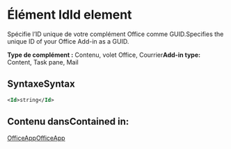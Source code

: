 # <a name="id-element"></a><span data-ttu-id="b0065-101">Élément Id</span><span class="sxs-lookup"><span data-stu-id="b0065-101">Id element</span></span>

<span data-ttu-id="b0065-102">Spécifie l’ID unique de votre complément Office comme GUID.</span><span class="sxs-lookup"><span data-stu-id="b0065-102">Specifies the unique ID of your Office Add-in as a GUID.</span></span>

<span data-ttu-id="b0065-103">**Type de complément :** Contenu, volet Office, Courrier</span><span class="sxs-lookup"><span data-stu-id="b0065-103">**Add-in type:** Content, Task pane, Mail</span></span>

## <a name="syntax"></a><span data-ttu-id="b0065-104">Syntaxe</span><span class="sxs-lookup"><span data-stu-id="b0065-104">Syntax</span></span>

```XML
<Id>string</Id>
```

## <a name="contained-in"></a><span data-ttu-id="b0065-105">Contenu dans</span><span class="sxs-lookup"><span data-stu-id="b0065-105">Contained in:</span></span>

[<span data-ttu-id="b0065-106">OfficeApp</span><span class="sxs-lookup"><span data-stu-id="b0065-106">OfficeApp</span></span>](officeapp.md)

